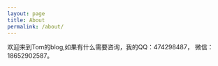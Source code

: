 ```yaml
---
layout: page
title: About
permalink: /about/
---
```


欢迎来到Tom的blog,如果有什么需要咨询，我的QQ：474298487， 微信：18652902587。